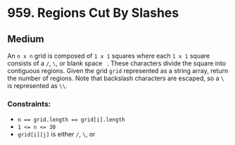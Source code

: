 # 959. Regions Cut By Slashes

## Medium

An `n x n` grid is composed of `1 x 1` squares where each `1 x 1` square consists of a `/`, `\`, or blank space ` `.
These characters divide the square into contiguous regions. Given the grid `grid` represented as a string array, return
the number of regions. Note that backslash characters are escaped, so a `\` is represented as `\\`.

### Constraints:

- `n == grid.length == grid[i].length`
- `1 <= n <= 30`
- `grid[i][j]` is either `/`, `\`, or ` `
